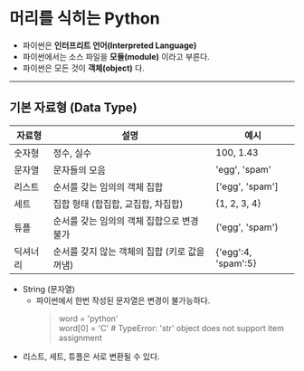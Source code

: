 # 머리를 식히는 Python
* 파이썬은 **인터프리트 언어(Interpreted Language)**
* 파이썬에서는 소스 파일을 **모듈(module)** 이라고 부른다.
* 파이썬은 모든 것이 **객체(object)** 다.

---

## 기본 자료형 (Data Type)
자료형 | 설명 | 예시
-------|------|-------
숫자형 | 정수, 실수 | 100, 1.43
문자열 | 문자들의 모음 | 'egg', 'spam'
리스트 | 순서를 갖는 임의의 객체 집합 | ['egg', 'spam']
세트 | 집합 형태 (합집합, 교집합, 차집합) | {1, 2, 3, 4}
튜플 | 순서를 갖는 임의의 객체 집합으로 변경 불가 | ('egg', 'spam')
딕셔너리 | 순서를 갖지 않는 객체의 집합 (키로 값을 꺼냄) | {'egg':4, 'spam':5}
 
* String (문자열)
    * 파이썬에서 한번 작성된 문자열은 변경이 불가능하다.
        > word = 'python'<br>
        word[0] = 'C' # TypeError: 'str' object does not support item assignment
* 리스트, 세트, 튜플은 서로 변환될 수 있다.